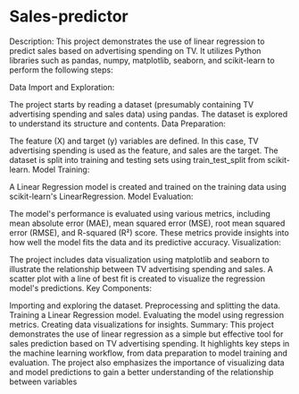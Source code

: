 # Sales-predictor


Description:
This project demonstrates the use of linear regression to predict sales based on advertising spending on TV. It utilizes Python libraries such as pandas, numpy, matplotlib, seaborn, and scikit-learn to perform the following steps:

Data Import and Exploration:

The project starts by reading a dataset (presumably containing TV advertising spending and sales data) using pandas.
The dataset is explored to understand its structure and contents.
Data Preparation:

The feature (X) and target (y) variables are defined. In this case, TV advertising spending is used as the feature, and sales are the target.
The dataset is split into training and testing sets using train_test_split from scikit-learn.
Model Training:

A Linear Regression model is created and trained on the training data using scikit-learn's LinearRegression.
Model Evaluation:

The model's performance is evaluated using various metrics, including mean absolute error (MAE), mean squared error (MSE), root mean squared error (RMSE), and R-squared (R²) score.
These metrics provide insights into how well the model fits the data and its predictive accuracy.
Visualization:

The project includes data visualization using matplotlib and seaborn to illustrate the relationship between TV advertising spending and sales.
A scatter plot with a line of best fit is created to visualize the regression model's predictions.
Key Components:

Importing and exploring the dataset.
Preprocessing and splitting the data.
Training a Linear Regression model.
Evaluating the model using regression metrics.
Creating data visualizations for insights.
Summary:
This project demonstrates the use of linear regression as a simple but effective tool for sales prediction based on TV advertising spending. It highlights key steps in the machine learning workflow, from data preparation to model training and evaluation. The project also emphasizes the importance of visualizing data and model predictions to gain a better understanding of the relationship between variables
